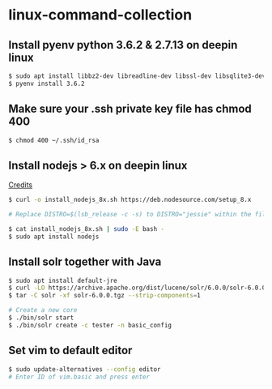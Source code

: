 # linux-command-collection

## Install pyenv python 3.6.2 & 2.7.13 on deepin linux
```bash
$ sudo apt install libbz2-dev libreadline-dev libssl-dev libsqlite3-dev
$ pyenv install 3.6.2
```

## Make sure your .ssh private key file has chmod 400
```bash
$ chmod 400 ~/.ssh/id_rsa
```

## Install nodejs > 6.x on deepin linux
[Credits](https://github.com/nodesource/distributions/issues/442#issuecomment-295227771)
```bash
$ curl -o install_nodejs_8x.sh https://deb.nodesource.com/setup_8.x

# Replace DISTRO=$(lsb_release -c -s) to DISTRO="jessie" within the file

$ cat install_nodejs_8x.sh | sudo -E bash -
$ sudo apt install nodejs
```

## Install solr together with Java
```bash
$ sudo apt install default-jre
$ curl -LO https://archive.apache.org/dist/lucene/solr/6.0.0/solr-6.0.0.tgz
$ tar -C solr -xf solr-6.0.0.tgz --strip-components=1

# Create a new core
$ ./bin/solr start
$ ./bin/solr create -c tester -n basic_config
```

## Set vim to default editor
```bash
$ sudo update-alternatives --config editor
# Enter ID of vim.basic and press enter
```
